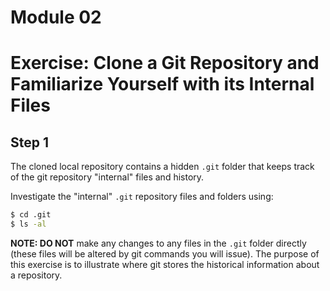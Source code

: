 # Module 02
# Exercise: Clone a Git Repository and Familiarize Yourself with its Internal Files

## Step 1
The cloned local repository contains a hidden `.git` folder that keeps track of the git repository "internal" files and history.

Investigate the "internal" `.git` repository files and folders using:
```bash
$ cd .git
$ ls -al
```
**NOTE: DO NOT** make any changes to any files in the `.git` folder directly (these files will be altered by git commands you will issue). The purpose of this exercise is to illustrate where git stores the historical information about a repository.

